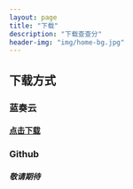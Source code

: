 ```yaml
---
layout: page
title: "下载"
description: "下载查查分"
header-img: "img/home-bg.jpg"
---
```


## 下载方式

### **蓝奏云**

#### [点击下载](https://www.lanzous.com/i622tkj)

### **Github**

#### *敬请期待*
